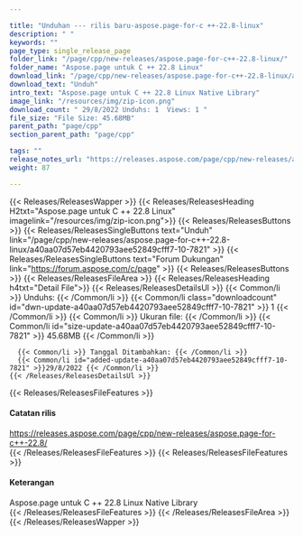 ```yaml
---

title: "Unduhan --- rilis baru-aspose.page-for-c ++-22.8-linux"
description: " "
keywords: ""
page_type: single_release_page
folder_link: "/page/cpp/new-releases/aspose.page-for-c++-22.8-linux/"
folder_name: "Aspose.page untuk C ++ 22.8 Linux"
download_link: "/page/cpp/new-releases/aspose.page-for-c++-22.8-linux/a40aa07d57eb4420793aee52849cfff7-10-7821"
download_text: "Unduh"
intro_text: "Aspose.page untuk C ++ 22.8 Linux Native Library"
image_link: "/resources/img/zip-icon.png"
download_count: " 29/8/2022 Unduhs: 1  Views: 1 "
file_size: "File Size: 45.68MB"
parent_path: "page/cpp"
section_parent_path: "page/cpp"

tags: ""
release_notes_url: "https://releases.aspose.com/page/cpp/new-releases/aspose.page-for-c++-22.8/"
weight: 87

---
```


{{< Releases/ReleasesWapper >}}
  {{< Releases/ReleasesHeading H2txt="Aspose.page untuk C ++ 22.8 Linux" imagelink="/resources/img/zip-icon.png">}}
  {{< Releases/ReleasesButtons >}}
    {{< Releases/ReleasesSingleButtons text="Unduh" link="/page/cpp/new-releases/aspose.page-for-c++-22.8-linux/a40aa07d57eb4420793aee52849cfff7-10-7821" >}}
    {{< Releases/ReleasesSingleButtons text="Forum Dukungan" link="https://forum.aspose.com/c/page" >}}
  {{< Releases/ReleasesButtons >}}
  {{< Releases/ReleasesFileArea >}}
    {{< Releases/ReleasesHeading h4txt="Detail File">}}
    {{< Releases/ReleasesDetailsUl >}}
      {{< Common/li >}} Unduhs: {{< /Common/li >}}
      {{< Common/li class="downloadcount" id="dwn-update-a40aa07d57eb4420793aee52849cfff7-10-7821" >}} 1 {{< /Common/li >}}
      {{< Common/li >}} Ukuran file: {{< /Common/li >}}
      {{< Common/li id="size-update-a40aa07d57eb4420793aee52849cfff7-10-7821" >}} 45.68MB {{< /Common/li >}}

      {{< Common/li >}} Tanggal Ditambahkan: {{< /Common/li >}}
      {{< Common/li id="added-update-a40aa07d57eb4420793aee52849cfff7-10-7821" >}}29/8/2022 {{< /Common/li >}}
    {{< /Releases/ReleasesDetailsUl >}}

  {{< Releases/ReleasesFileFeatures >}}
      <h4>Catatan rilis</h4><div><a href='https://releases.aspose.com/page/cpp/new-releases/aspose.page-for-c++-22.8/'>https://releases.aspose.com/page/cpp/new-releases/aspose.page-for-c++-22.8/</a></div>
  {{< /Releases/ReleasesFileFeatures >}}
  {{< Releases/ReleasesFileFeatures >}}
      <h4>Keterangan</h4><div class="HTMLDescription">Aspose.page untuk C ++ 22.8 Linux Native Library</div>
  {{< /Releases/ReleasesFileFeatures >}}
 {{< /Releases/ReleasesFileArea >}}
{{< /Releases/ReleasesWapper >}}


